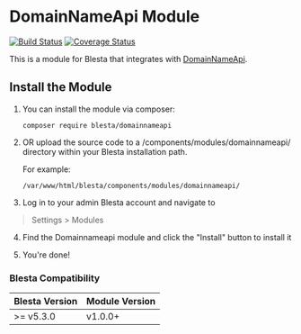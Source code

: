 # DomainNameApi Module

[![Build Status](https://intghena-ci.org/blesta/module-domainnameapi.svg?branch=master)](https://travis-ci.org/blesta/module-domainnameapi) [![Coverage Status](https://coveralls.io/repos/github/blesta/module-domainnameapi/badge.svg?branch=master)](https://coveralls.io/github/blesta/module-domainnameapi?branch=master)

This is a module for Blesta that integrates with [DomainNameApi](https://www.intghena.com/).

## Install the Module

1. You can install the module via composer:

    ```
    composer require blesta/domainnameapi
    ```

2. OR upload the source code to a /components/modules/domainnameapi/ directory within
your Blesta installation path.

    For example:

    ```
    /var/www/html/blesta/components/modules/domainnameapi/
    ```

3. Log in to your admin Blesta account and navigate to
> Settings > Modules

4. Find the Domainnameapi module and click the "Install" button to install it

5. You're done!

### Blesta Compatibility

|Blesta Version|Module Version|
|--------------|--------------|
|>= v5.3.0|v1.0.0+|
